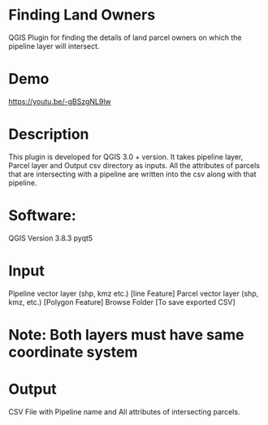 # Finding Land Owners
QGIS Plugin for finding the details of land parcel owners on which the pipeline layer will intersect.

# Demo
https://youtu.be/-gBSzgNL9lw

# Description
This plugin is developed for QGIS 3.0 + version. It takes pipeline layer, Parcel layer and Output csv directory as inputs. All the attributes of parcels that are intersecting with a pipeline are written into the csv along with that pipeline. 


# Software:
QGIS Version 3.8.3
pyqt5

# Input
Pipeline vector layer (shp, kmz etc.) [line Feature]
Parcel vector layer (shp, kmz, etc.) [Polygon Feature]
Browse Folder  [To save exported CSV]

# Note: Both layers must have same coordinate system

# Output
CSV File with Pipeline name and All attributes of intersecting parcels.
